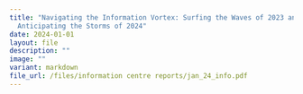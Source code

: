 ```yaml
---
title: "Navigating the Information Vortex: Surfing the Waves of 2023 and
  Anticipating the Storms of 2024"
date: 2024-01-01
layout: file
description: ""
image: ""
variant: markdown
file_url: /files/information centre reports/jan_24_info.pdf
---
```

